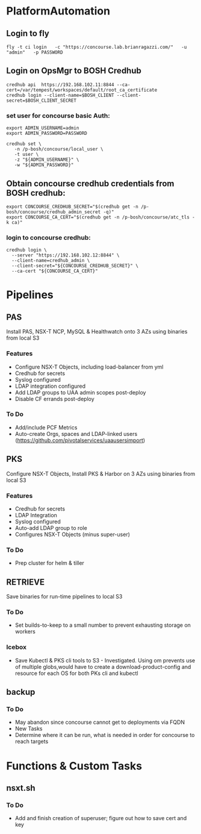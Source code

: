 # PlatformAutomation

## Login to fly
```
fly -t ci login   -c "https://concourse.lab.brianragazzi.com/"   -u "admin"   -p PASSWORD
```

## Login on OpsMgr to BOSH Credhub
```
credhub api  https://192.168.102.11:8844 --ca-cert=/var/tempest/workspaces/default/root_ca_certificate
credhub login --client-name=$BOSH_CLIENT --client-secret=$BOSH_CLIENT_SECRET

```
### set user for concourse basic Auth:
```
export ADMIN_USERNAME=admin
export ADMIN_PASSWORD=PASSWORD

credhub set \
   -n /p-bosh/concourse/local_user \
   -t user \
   -z "${ADMIN_USERNAME}" \
   -w "${ADMIN_PASSWORD}"
```

## Obtain concourse credhub credentials from BOSH credhub:
```
export CONCOURSE_CREDHUB_SECRET="$(credhub get -n /p-bosh/concourse/credhub_admin_secret -q)"
export CONCOURSE_CA_CERT="$(credhub get -n /p-bosh/concourse/atc_tls -k ca)"
```
### login to concourse credhub:
```
credhub login \
  --server "https://192.168.102.12:8844" \
  --client-name=credhub_admin \
  --client-secret="${CONCOURSE_CREDHUB_SECRET}" \
  --ca-cert "${CONCOURSE_CA_CERT}"
```





# Pipelines

## PAS
Install PAS, NSX-T NCP, MySQL & Healthwatch onto 3 AZs using binaries from local S3

### Features ###
* Configure NSX-T Objects, including load-balancer from yml
* Credhub for secrets
* Syslog configured
* LDAP integration configured
* Add LDAP groups to UAA admin scopes post-deploy
* Disable CF errands post-deploy

### To Do ###
* Add/include PCF Metrics
* Auto-create Orgs, spaces and LDAP-linked users (https://github.com/pivotalservices/uaausersimport)

## PKS
Configure NSX-T Objects, Install PKS & Harbor on 3 AZs using binaries from local S3

### Features ###
* Credhub for secrets
* LDAP Integration
* Syslog configured
* Auto-add LDAP group to role
* Configures NSX-T Objects (minus super-user)

### To Do ###
* Prep cluster for helm & tiller



## RETRIEVE
Save binaries for run-time pipelines to local S3

### To Do ###
* Set builds-to-keep to a small number to prevent exhausting storage on workers

### Icebox ###
* Save Kubectl & PKS cli tools to S3 - Investigated.  Using om prevents use of multiple globs,would have to create a download-product-config and resource for each OS for both PKs cli and kubectl


## backup

### To Do ###
* May abandon since concourse cannot get to deployments via FQDN
* New Tasks
* Determine where it can be run, what is needed in order for concourse to reach targets


# Functions & Custom Tasks
## nsxt.sh
### To Do ###
* Add and finish creation of superuser; figure out how to save cert and key

